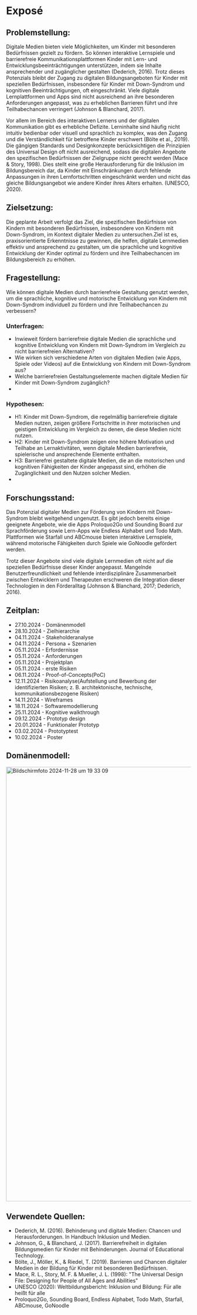 # Exposé
## Problemstellung:

Digitale Medien bieten viele Möglichkeiten, um Kinder mit besonderen Bedürfnissen gezielt zu fördern. So können interaktive Lernspiele und barrierefreie Kommunikationsplattformen Kinder mit Lern- und Entwicklungsbeeinträchtigungen unterstützen, indem sie Inhalte ansprechender und zugänglicher gestalten (Dederich, 2016). Trotz dieses Potenzials bleibt der Zugang zu digitalen Bildungsangeboten für Kinder mit speziellen Bedürfnissen, insbesondere für Kinder mit Down-Syndrom und kognitiven Beeinträchtigungen, oft eingeschränkt. Viele digitale Lernplattformen und Apps sind nicht ausreichend an ihre besonderen Anforderungen angepasst, was zu erheblichen Barrieren führt und ihre Teilhabechancen verringert (Johnson & Blanchard, 2017).

Vor allem im Bereich des interaktiven Lernens und der digitalen Kommunikation gibt es erhebliche Defizite. Lerninhalte sind häufig nicht intuitiv bedienbar oder visuell und sprachlich zu komplex, was den Zugang und die Verständlichkeit für betroffene Kinder erschwert (Bölte et al., 2019). Die gängigen Standards und Designkonzepte berücksichtigen die Prinzipien des Universal Design oft nicht ausreichend, sodass die digitalen Angebote den spezifischen Bedürfnissen der Zielgruppe nicht gerecht werden (Mace & Story, 1998). Dies stellt eine große Herausforderung für die Inklusion im Bildungsbereich dar, da Kinder mit Einschränkungen durch fehlende Anpassungen in ihren Lernfortschritten eingeschränkt werden und nicht das gleiche Bildungsangebot wie andere Kinder ihres Alters erhalten. (UNESCO, 2020).

## Zielsetzung:
Die geplante Arbeit verfolgt das Ziel, die spezifischen Bedürfnisse von Kindern mit besonderen Bedürfnissen, insbesondere von Kindern mit Down-Syndrom, im Kontext digitaler Medien zu untersuchen.Ziel ist es, praxisorientierte Erkenntnisse zu gewinnen, die helfen, digitale Lernmedien effektiv und ansprechend zu gestalten, um die sprachliche und kognitive Entwicklung der Kinder optimal zu fördern und ihre Teilhabechancen im Bildungsbereich zu erhöhen.

## Fragestellung:
Wie können digitale Medien durch barrierefreie Gestaltung genutzt werden, um die sprachliche, kognitive und motorische Entwicklung von Kindern mit Down-Syndrom individuell zu fördern und ihre Teilhabechancen zu verbessern?

### Unterfragen:
- Inwieweit fördern barrierefreie digitale Medien die sprachliche und kognitive Entwicklung von Kindern mit Down-Syndrom im Vergleich zu nicht barrierefreien Alternativen?
- Wie wirken sich verschiedene Arten von digitalen Medien (wie Apps, Spiele oder Videos) auf die Entwicklung von Kindern mit Down-Syndrom aus?
- Welche barrierefreien Gestaltungselemente machen digitale Medien für Kinder mit Down-Syndrom zugänglich?
- 
### Hypothesen:
- H1: Kinder mit Down-Syndrom, die regelmäßig barrierefreie digitale Medien nutzen, zeigen größere Fortschritte in ihrer motorischen und geistigen Entwicklung im Vergleich zu denen, die diese Medien nicht nutzen.
- H2: Kinder mit Down-Syndrom zeigen eine höhere Motivation und Teilhabe an Lernaktivitäten, wenn digitale Medien barrierefreie, spielerische und ansprechende Elemente enthalten.
- H3: Barrierefrei gestaltete digitale Medien, die an die motorischen und kognitiven Fähigkeiten der Kinder angepasst sind, erhöhen die Zugänglichkeit und den Nutzen solcher Medien.
- 
## Forschungsstand:
Das Potenzial digitaler Medien zur Förderung von Kindern mit Down-Syndrom bleibt weitgehend ungenutzt. Es gibt jedoch bereits einige geeignete Angebote, wie die Apps Proloquo2Go und Sounding Board zur Sprachförderung sowie Lern-Apps wie Endless Alphabet und Todo Math. Plattformen wie Starfall und ABCmouse bieten interaktive Lernspiele, während motorische Fähigkeiten durch Spiele wie GoNoodle gefördert werden. 

Trotz dieser Angebote sind viele digitale Lernmedien oft nicht auf die speziellen Bedürfnisse dieser Kinder angepasst. Mangelnde Benutzerfreundlichkeit und fehlende interdisziplinäre Zusammenarbeit zwischen Entwicklern und Therapeuten erschweren die Integration dieser Technologien in den Förderalltag (Johnson & Blanchard, 2017; Dederich, 2016).

## Zeitplan:
- 27.10.2024 - Domänenmodell
- 28.10.2024 - Zielhierarchie
- 04.11.2024 - Stakeholderanalyse
- 04.11.2024 - Persona + Szenarien
- 05.11.2024 - Erfordernisse
- 05.11.2024 - Anforderungen
- 05.11.2024 - Projektplan
- 05.11.2024 - erste Risiken
- 06.11.2024 - Proof-of-Concepts(PoC)
- 12.11.2024 - Risikoanalyse(Aufstellung und Bewerbung der identifizierten Risiken; z. B. architektonische, technische, kommunikationsbezogene Risiken)
- 14.11.2024 - Wireframes
- 18.11.2024 - Softwaremodellierung
- 25.11.2024 - Kognitive walkthrough
- 09.12.2024 - Prototyp design
- 20.01.2024 - Funktionaler Prototyp
- 03.02.2024 - Prototyptest
- 10.02.2024 - Poster


## Domänenmodell:
<img width="1182" alt="Bildschirmfoto 2024-11-28 um 19 33 09" src="https://github.com/user-attachments/assets/edfb5ca8-5506-45bd-ab6d-ba81d982dfba">


## Verwendete Quellen:
- Dederich, M. (2016). Behinderung und digitale Medien: Chancen und Herausforderungen. In Handbuch Inklusion und Medien.
- Johnson, G., & Blanchard, J. (2017). Barrierefreiheit in digitalen Bildungsmedien für Kinder mit Behinderungen. Journal of Educational Technology.
- Bölte, J., Möller, K., & Riedel, T. (2019). Barrieren und Chancen digitaler Medien in der Bildung für Kinder mit besonderen Bedürfnissen.
- Mace, R. L., Story, M. F. & Mueller, J. L. (1998): "The Universal Design File: Designing for People of All Ages and Abilities"
- UNESCO (2020): Weltbildungsbericht: Inklusion und Bildung: Für alle heißt für alle
- Proloquo2Go, Sounding Board, Endless Alphabet, Todo Math, Starfall, ABCmouse, GoNoodle



